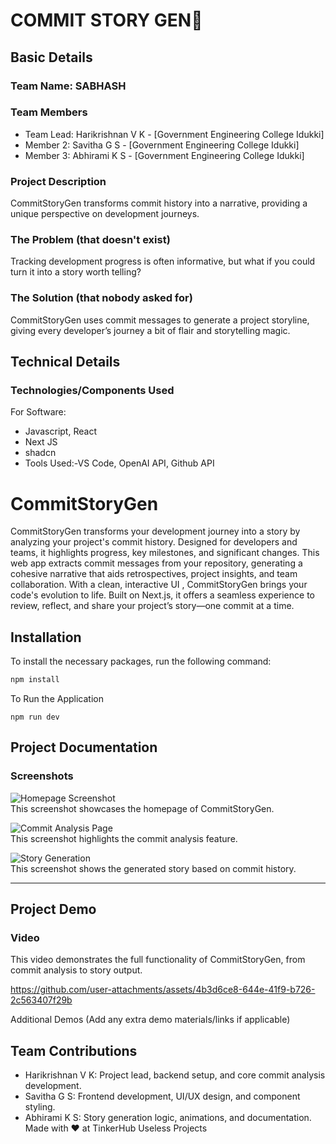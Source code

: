 # COMMIT STORY GEN🎯
## Basic Details
### Team Name: SABHASH
### Team Members
- Team Lead: Harikrishnan V K - [Government Engineering College Idukki]
- Member 2: Savitha G S - [Government Engineering College Idukki]
- Member 3: Abhirami K S - [Government Engineering College Idukki]
### Project Description
CommitStoryGen transforms commit history into a narrative, providing a unique perspective on development journeys.

### The Problem (that doesn't exist)
Tracking development progress is often informative, but what if you could turn it into a story worth telling?

### The Solution  (that nobody asked for)
CommitStoryGen uses commit messages to generate a project storyline, giving every developer’s journey a bit of flair and storytelling magic.

## Technical Details
### Technologies/Components Used
For Software:
- Javascript, React
- Next JS
- shadcn
- Tools Used:-VS Code, OpenAI API, Github API
# CommitStoryGen

CommitStoryGen transforms your development journey into a story by analyzing your project's commit history. Designed for developers and teams, it highlights progress, key milestones, and significant changes. This web app extracts commit messages from your repository, generating a cohesive narrative that aids retrospectives, project insights, and team collaboration. With a clean, interactive UI , CommitStoryGen brings your code's evolution to life. Built on Next.js, it offers a seamless experience to review, reflect, and share your project’s story—one commit at a time.
## Installation

To install the necessary packages, run the following command:

```bash
npm install
```
To Run the Application
```
npm run dev
```

## Project Documentation
### Screenshots


![Homepage Screenshot](https://github.com/user-attachments/assets/28d98afc-d649-4167-a31d-3b3f5ce58bb4)  
This screenshot showcases the homepage of CommitStoryGen.

![Commit Analysis Page](https://github.com/user-attachments/assets/de1bc25d-9a2b-4fe1-9f8c-0f4424325e04)  
This screenshot highlights the commit analysis feature.

![Story Generation](https://github.com/user-attachments/assets/703a23cd-151c-40cf-96a5-1a9c88d9bb87)  
This screenshot shows the generated story based on commit history.

---




## Project Demo
### Video

This video demonstrates the full functionality of CommitStoryGen, from commit analysis to story output.

https://github.com/user-attachments/assets/4b3d6ce8-644e-41f9-b726-2c563407f29b


Additional Demos
(Add any extra demo materials/links if applicable)

## Team Contributions
- Harikrishnan V K: Project lead, backend setup, and core commit analysis development.
- Savitha G S: Frontend development, UI/UX design, and component styling.
- Abhirami K S: Story generation logic, animations, and documentation.
Made with ❤️ at TinkerHub Useless Projects









